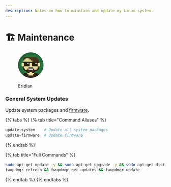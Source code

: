 ```yaml
---
description: Notes on how to maintain and update my Linux system.
---
```


# 🏗 Maintenance

<figure><img src="https://raw.githubusercontent.com/DVStakers/docs/main/.gitbook/assets/Eridian.png" alt=""><figcaption><p>Eridian</p></figcaption></figure>

### General System Updates

Update system packages and [firmware](https://github.com/fwupd/fwupd).

{% tabs %}
{% tab title="Command Aliases" %}
```bash
update-system    # Update all system packages
update-firmware  # Update firmware
```
{% endtab %}

{% tab title="Full Commands" %}
```bash
sudo apt-get update -y && sudo apt-get upgrade -y && sudo apt-get dist-upgrade -y    # Update all system packages
fwupdmgr refresh && fwupdmgr get-updates && fwupdmgr update                          # Update firmware
```
{% endtab %}
{% endtabs %}
